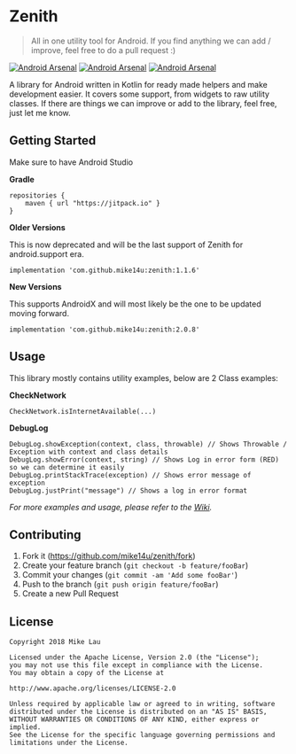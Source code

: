 # Zenith
> All in one utility tool for Android. If you find anything we can add / improve, feel free to do a pull request :)

[![Android Arsenal](https://img.shields.io/badge/Android%20Arsenal-Zenith-brightgreen.svg?style=popout-square)](https://android-arsenal.com/details/1/7019)
[![Android Arsenal](https://img.shields.io/badge/Twitter-mike14u-blue.svg?style=popout-square)](https://www.twitter.com/mike14u)
[![Android Arsenal](https://img.shields.io/badge/Github-mike14u-ff69b4.svg?style=popout-square)](https://github.com/mike14u)

A library for Android written in Kotlin for ready made helpers and make development easier. It covers some support, from
widgets to raw utility classes. If there are things we can improve or add to the library, feel free, just let me know.

## Getting Started

Make sure to have Android Studio

**Gradle**

```
repositories {
    maven { url "https://jitpack.io" }
}
```

**Older Versions**

This is now deprecated and will be the last support of Zenith for android.support era.

```
implementation 'com.github.mike14u:zenith:1.1.6'
```

**New Versions**

This supports AndroidX and will most likely be the one to be updated moving forward.

```
implementation 'com.github.mike14u:zenith:2.0.8'
```

## Usage

This library mostly contains utility examples, below are 2 Class examples:

**CheckNetwork**

```
CheckNetwork.isInternetAvailable(...)
```

**DebugLog**

```
DebugLog.showException(context, class, throwable) // Shows Throwable / Exception with context and class details
DebugLog.showError(context, string) // Shows Log in error form (RED) so we can determine it easily
DebugLog.printStackTrace(exception) // Shows error message of exception
DebugLog.justPrint("message") // Shows a log in error format
```

_For more examples and usage, please refer to the [Wiki](https://github.com/mike14u/zenith/wiki)._

## Contributing

1. Fork it (<https://github.com/mike14u/zenith/fork>)
2. Create your feature branch (`git checkout -b feature/fooBar`)
3. Commit your changes (`git commit -am 'Add some fooBar'`)
4. Push to the branch (`git push origin feature/fooBar`)
5. Create a new Pull Request

## License

```
Copyright 2018 Mike Lau

Licensed under the Apache License, Version 2.0 (the "License");
you may not use this file except in compliance with the License.
You may obtain a copy of the License at

http://www.apache.org/licenses/LICENSE-2.0

Unless required by applicable law or agreed to in writing, software
distributed under the License is distributed on an "AS IS" BASIS,
WITHOUT WARRANTIES OR CONDITIONS OF ANY KIND, either express or implied.
See the License for the specific language governing permissions and
limitations under the License.
```
